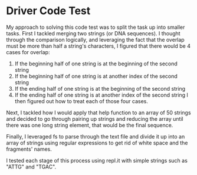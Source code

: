 # Driver Code Test

My approach to solving this code test was to split the task up into smaller tasks. First I tackled merging two strings (or DNA sequences). I thought through the comparison logically, and leveraging the fact that the overlap must be more than half a string's characters, I figured that there would be 4 cases for overlap: 
1) If the beginning half of one string is at the beginning of the second string
2) If the beginning half of one string is at another index of the second string
3) If the ending half of one string is at the beginning of the second string
4) If the ending half of one string is at another index of the second string
I then figured out how to treat each of those four cases.

Next, I tackled how I would apply that help function to an array of 50 strings and decided to go through pairing up strings and reducing the array until there was one long string element, that would be the final sequence.

Finally, I leveraged fs to parse through the text file and divide it up into an array of strings using regular expressions to get rid of white space and the fragments' names.

I tested each stage of this process using repl.it with simple strings such as "ATTG" and "TGAC".

